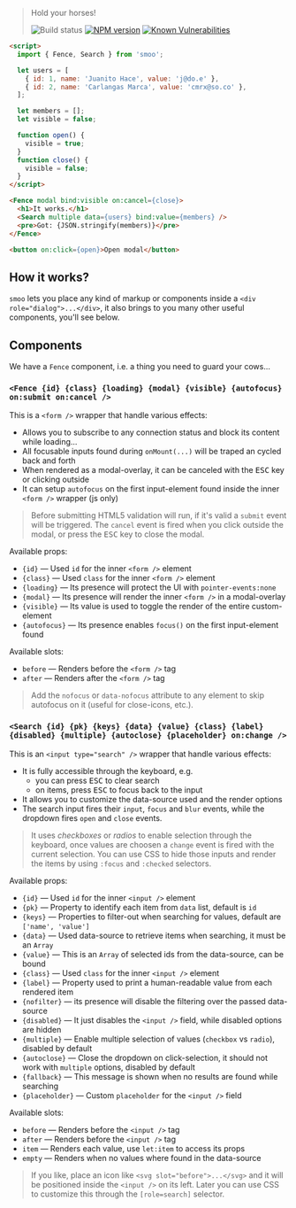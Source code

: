 > Hold your horses!
>
> ![Build status](https://github.com/pateketrueke/smoo/workflows/build/badge.svg)
> [![NPM version](https://badge.fury.io/js/smoo.svg)](http://badge.fury.io/js/smoo)
> [![Known Vulnerabilities](https://snyk.io/test/npm/smoo/badge.svg)](https://snyk.io/test/npm/smoo)

```html
<script>
  import { Fence, Search } from 'smoo';

  let users = [
    { id: 1, name: 'Juanito Hace', value: 'j@do.e' },
    { id: 2, name: 'Carlangas Marca', value: 'cmrx@so.co' },
  ];

  let members = [];
  let visible = false;

  function open() {
    visible = true;
  }
  function close() {
    visible = false;
  }
</script>

<Fence modal bind:visible on:cancel={close}>
  <h1>It works.</h1>
  <Search multiple data={users} bind:value={members} />
  <pre>Got: {JSON.stringify(members)}</pre>
</Fence>

<button on:click={open}>Open modal</button>
```

## How it works?

`smoo` lets you place any kind of markup or components inside a `<div role="dialog">...</div>`,
it also brings to you many other useful components, you'll see below.

## Components

We have a `Fence` component, i.e. a thing you need to guard your cows...

### `<Fence {id} {class} {loading} {modal} {visible} {autofocus} on:submit on:cancel />`

This is a `<form />` wrapper that handle various effects:

- Allows you to subscribe to any connection status and block its content while loading...
- All focusable inputs found during `onMount(...)` will be traped an cycled back and forth
- When rendered as a modal-overlay, it can be canceled with the <kbd>ESC</kbd> key or clicking outside
- It can setup `autofocus` on the first input-element found inside the inner `<form />` wrapper (js only)

> Before submitting HTML5 validation will run, if it's valid a `submit` event will be triggered.
> The `cancel` event is fired when you click outside the modal, or press the <kbd>ESC</kbd> key to close the modal.

Available props:

- `{id}` &mdash; Used `id` for the inner `<form />` element
- `{class}` &mdash; Used `class` for the inner `<form />` element
- `{loading}` &mdash; Its presence will protect the UI with `pointer-events:none`
- `{modal}` &mdash; Its presence will render the inner `<form />` in a modal-overlay
- `{visible}` &mdash; Its value is used to toggle the render of the entire custom-element
- `{autofocus}` &mdash; Its presence enables `focus()` on the first input-element found

Available slots:

- `before` &mdash; Renders before the `<form />` tag
- `after` &mdash; Renders after the `<form />` tag

> Add the `nofocus` or `data-nofocus` attribute to any element to skip autofocus on it (useful for close-icons, etc.).

### `<Search {id} {pk} {keys} {data} {value} {class} {label} {disabled} {multiple} {autoclose} {placeholder} on:change />`

This is an `<input type="search" />` wrapper that handle various effects:

- It is fully accessible through the keyboard, e.g.
  - you can press <kbd>ESC</kbd> to clear search
  - on items, press <kbd>ESC</kbd> to focus back to the input
- It allows you to customize the data-source used and the render options
- The search input fires their `input`, `focus` and `blur` events, while the dropdown fires `open` and `close` events.

> It uses _checkboxes_ or _radios_ to enable selection through the keyboard,
> once values are choosen a `change` event is fired with the current selection.
> You can use CSS to hide those inputs and render the items by using `:focus` and `:checked` selectors.

Available props:

- `{id}` &mdash; Used `id` for the inner `<input />` element
- `{pk}` &mdash; Property to identify each item from `data` list, default is `id`
- `{keys}` &mdash; Properties to filter-out when searching for values, default are `['name', 'value']`
- `{data}` &mdash; Used data-source to retrieve items when searching, it must be an `Array`
- `{value}` &mdash; This is an `Array` of selected ids from the data-source, can be bound
- `{class}` &mdash; Used `class` for the inner `<input />` element
- `{label}` &mdash; Property used to print a human-readable value from each rendered item
- `{nofilter}` &mdash; its presence will disable the filtering over the passed data-source
- `{disabled}` &mdash; It just disables the `<input />` field, while disabled options are hidden
- `{multiple}` &mdash; Enable multiple selection of values (`checkbox` vs `radio`), disabled by default
- `{autoclose}` &mdash; Close the dropdown on click-selection, it should not work with `multiple` options, disabled by default
- `{fallback}` &mdash; This message is shown when no results are found while searching
- `{placeholder}` &mdash; Custom `placeholder` for the `<input />` field

Available slots:

- `before` &mdash; Renders before the `<input />` tag
- `after` &mdash; Renders before the `<input />` tag
- `item` &mdash; Renders each value, use `let:item` to access its props
- `empty` &mdash; Renders when no values where found in the data-source

> If you like, place an icon like `<svg slot="before">...</svg>` and it will be positioned inside the `<input />` on its left.
> Later you can use CSS to customize this through the `[role=search]` selector.
